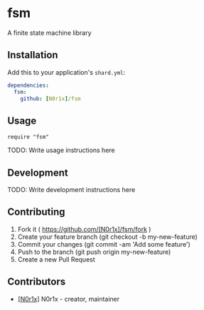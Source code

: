 # fsm

A finite state machine library

## Installation

Add this to your application's `shard.yml`:

```yaml
dependencies:
  fsm:
    github: [N0r1x]/fsm
```

## Usage

```crystal
require "fsm"
```

TODO: Write usage instructions here

## Development

TODO: Write development instructions here

## Contributing

1. Fork it ( https://github.com/[N0r1x]/fsm/fork )
2. Create your feature branch (git checkout -b my-new-feature)
3. Commit your changes (git commit -am 'Add some feature')
4. Push to the branch (git push origin my-new-feature)
5. Create a new Pull Request

## Contributors

- [[N0r1x]](https://github.com/[N0r1x]) N0r1x - creator, maintainer
